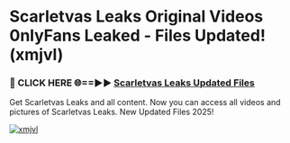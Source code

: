 # Scarletvas Leaks Original Videos 0nlyFans Leaked - Files Updated! (xmjvl)

<h3>🔴 CLICK HERE 🌐==►► <a href="https://tinyurl.com/2wckxsce" rel="nofollow">Scarletvas Leaks Updated Files</a></h3>

Get Scarletvas Leaks and all content. Now you can access all videos and pictures of Scarletvas Leaks. New Updated Files 2025!

[![xmjvl](https://i.imgur.com/AFduVYN.gif)](https://tinyurl.com/2wckxsce)
